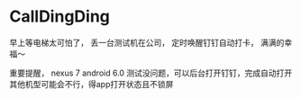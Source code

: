 # CallDingDing

早上等电梯太可怕了，
丢一台测试机在公司，
定时唤醒钉钉自动打卡，
满满的幸福～

重要提醒，
nexus 7 android 6.0 测试没问题，可以后台打开钉钉，完成自动打开
其他机型可能会不行，得app打开状态且不锁屏
